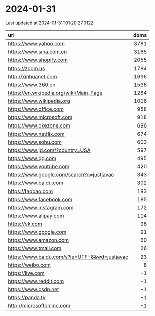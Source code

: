 # 2024-01-31

<!-- BEGIN -->
Last updated at 2024-01-31T01:20:27.012Z

url | doms
:- | -:
https://www.yahoo.com | 3781
https://www.sina.com.cn | 3165
https://www.shopify.com | 2055
https://zoom.us | 1784
http://xinhuanet.com | 1696
https://www.360.cn | 1536
https://en.wikipedia.org/wiki/Main_Page | 1264
https://www.wikipedia.org | 1016
https://www.office.com | 958
https://www.microsoft.com | 918
https://www.okezone.com | 696
https://www.netflix.com | 674
https://www.sohu.com | 603
https://www.jd.com/?country=USA | 597
https://www.qq.com | 495
https://www.youtube.com | 420
https://www.google.com/search?q=justjavac | 343
https://www.baidu.com | 302
https://taobao.com | 193
https://www.facebook.com | 185
https://www.instagram.com | 172
https://www.alipay.com | 114
https://vk.com | 96
https://www.google.com | 91
https://www.amazon.com | 60
https://www.tmall.com | 26
https://www.baidu.com/s?ie=UTF-8&wd=justjavac | 23
https://weibo.com | 8
https://live.com | -1
https://www.reddit.com | -1
https://www.csdn.net | -1
https://panda.tv | -1
http://microsoftonline.com | -1
<!-- END -->
